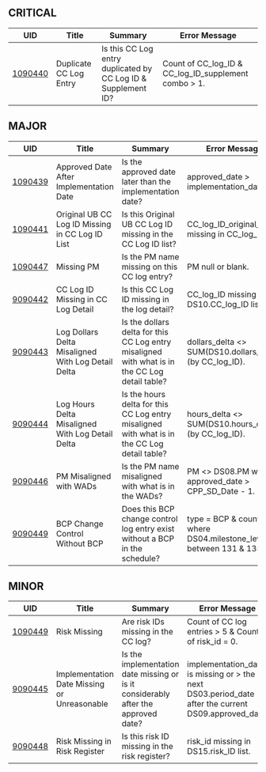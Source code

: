 ## CRITICAL

| UID | Title | Summary | Error Message |
|-----|-------|---------|---------------|
| [1090440](/DIQs/DS09/1090440) | Duplicate CC Log Entry | Is this CC Log entry duplicated by CC Log ID & Supplement ID? | Count of CC_log_ID & CC_log_ID_supplement combo > 1. |
## MAJOR

| UID | Title | Summary | Error Message |
|-----|-------|---------|---------------|
| [1090439](/DIQs/DS09/1090439) | Approved Date After Implementation Date | Is the approved date later than the implementation date? | approved_date > implementation_date. |
| [1090441](/DIQs/DS09/1090441) | Original UB CC Log ID Missing in CC Log ID List | Is this Original UB CC Log ID missing in the CC Log ID list? | CC_log_ID_original_UB missing in CC_log_ID list. |
| [1090447](/DIQs/DS09/1090447) | Missing PM | Is the PM name missing on this CC log entry? | PM null or blank. |
| [9090442](/DIQs/DS09/9090442) | CC Log ID Missing in CC Log Detail | Is this CC Log ID missing in the log detail? | CC_log_ID missing in DS10.CC_log_ID list. |
| [9090443](/DIQs/DS09/9090443) | Log Dollars Delta Misaligned With Log Detail Delta | Is the dollars delta for this CC Log entry misaligned with what is in the CC Log detail table? | dollars_delta <> SUM(DS10.dollars_delta) (by CC_log_ID). |
| [9090444](/DIQs/DS09/9090444) | Log Hours Delta Misaligned With Log Detail Delta | Is the hours delta for this CC Log entry misaligned with what is in the CC Log detail table? | hours_delta <> SUM(DS10.hours_delta) (by CC_log_ID). |
| [9090446](/DIQs/DS09/9090446) | PM Misaligned with WADs | Is the PM name misaligned with what is in the WADs? | PM <> DS08.PM where approved_date > CPP_SD_Date - 1. |
| [9090449](/DIQs/DS09/9090449) | BCP Change Control Without BCP | Does this BCP change control log entry exist without a BCP in the schedule? | type = BCP & count = 0 where DS04.milestone_level between 131 & 135. |
## MINOR

| UID | Title | Summary | Error Message |
|-----|-------|---------|---------------|
| [1090449](/DIQs/DS09/1090449) | Risk Missing | Are risk IDs missing in the CC log? | Count of CC log entries > 5 & Count of risk_id = 0. |
| [9090445](/DIQs/DS09/9090445) | Implementation Date Missing or Unreasonable | Is the implementation date missing or is it considerably after the approved date? | implementation_date is missing or > the next DS03.period_date after the current DS09.approved_date. |
| [9090448](/DIQs/DS09/9090448) | Risk Missing in Risk Register | Is this risk ID missing in the risk register? | risk_id missing in DS15.risk_ID list. |
